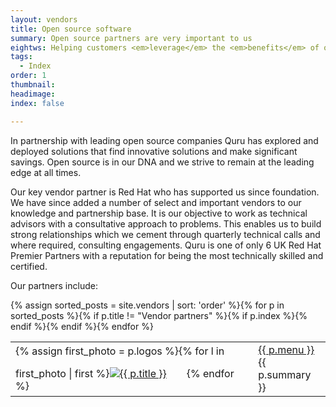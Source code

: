 ```yaml
---
layout: vendors
title: Open source software
summary: Open source partners are very important to us
eightws: Helping customers <em>leverage</em> the <em>benefits</em> of open source
tags:
  - Index
order: 1
thumbnail:
headimage:
index: false

---
```


In partnership with leading open source companies Quru has explored and deployed solutions that find innovative solutions and make significant savings.  Open source is in our DNA and we strive to remain at the leading edge at all times.

Our key vendor partner is Red Hat who has supported us since foundation. We have since added a number of select and important vendors to our knowledge and partnership base. It is our objective to work as technical advisors with a consultative approach to problems.  This enables us to build strong relationships which we cement through quarterly technical calls and where required, consulting engagements. Quru is one of only 6 UK Red Hat Premier Partners with a reputation for being the most technically skilled and certified.

Our partners include:

<table class='padded'>
{% assign sorted_posts = site.vendors | sort: 'order' %}{% for p in sorted_posts %}{% if p.title != "Vendor partners" %}{% if p.index %}<tr><td>{% assign first_photo = p.logos %}{% for l in first_photo | first %}<a href='{{ p.url }}' style='border-bottom: none;'><img src='{{ l.logo }}&width=80' border='0' alt='{{ p.title }}' style='margin: 1em 2em 0 0; '></a>{% endfor %}</td><td><a href='{{ p.url }}'>{{ p.menu }}</a><br/>{{ p.summary }}</td></tr>{% endif %}{% endif %}{% endfor %}
</table>

